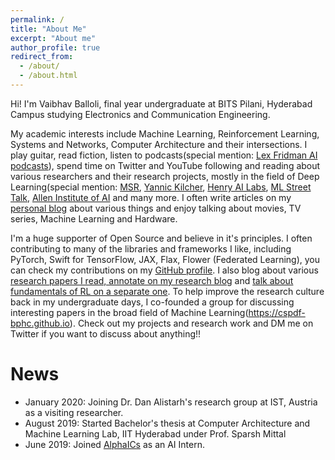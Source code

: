 ```yaml
---
permalink: /
title: "About Me"
excerpt: "About me"
author_profile: true
redirect_from: 
  - /about/
  - /about.html
---
```

Hi! I'm Vaibhav Balloli, final year undergraduate at BITS Pilani, Hyderabad Campus studying Electronics and Communication Engineering. 

My academic interests include Machine Learning, Reinforcement Learning, Systems and Networks, Computer Architecture and their intersections. I play guitar, read fiction, listen to podcasts(special mention: [Lex Fridman AI podcasts](https://www.youtube.com/playlist?list=PLrAXtmErZgOdP_8GztsuKi9nrraNbKKp4)), spend time on Twitter and YouTube following and reading about various researchers and their research projects, mostly in the field of Deep Learning(special mention: [MSR](https://www.youtube.com/user/MicrosoftResearch), [Yannic Kilcher](https://www.youtube.com/channel/UCZHmQk67mSJgfCCTn7xBfew), [Henry AI Labs](https://www.youtube.com/channel/UCHB9VepY6kYvZjj0Bgxnpbw), [ML Street Talk](https://www.youtube.com/channel/UCMLtBahI5DMrt0NPvDSoIRQ), [Allen Institute of AI](https://www.youtube.com/channel/UCEqgmyWChwvt6MFGGlmUQCQ) and many more. I often write articles on my [personal blog](https://vballoli.github.io/blog) about various things and enjoy talking about movies, TV series, Machine Learning and Hardware.

I'm a huge supporter of Open Source and believe in it's principles. I often contributing to many of the libraries and frameworks I like, including PyTorch, Swift for TensorFlow, JAX, Flax, Flower (Federated Learning), you can check my contributions on my [GitHub profile](https://github.com/vballoli). I also blog about various [research papers I read, annotate on my research blog](https://vballoli.github.io/research-papers/) and [talk about fundamentals of RL on a separate one](https://vballoli.github.io/rl-journey/). To help improve the research culture back in my undergraduate days, I co-founded a group for discussing interesting papers in the broad field of Machine Learning(https://cspdf-bphc.github.io). Check out my projects and research work and DM me on Twitter if you want to discuss about anything!!

<!--I’m currently looking for opportunities to pursue research/work in Machine Learning, Computer Vision, Hardware Systems and their intersection.-->

# News
- January 2020: Joining Dr. Dan Alistarh's research group at IST, Austria as a visiting researcher.
- August 2019: Started Bachelor's thesis at Computer Architecture and Machine Learning Lab, IIT Hyderabad under Prof. Sparsh Mittal
- June 2019: Joined [AlphaICs](https://alphaics.ai) as an AI Intern.

